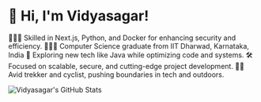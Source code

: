 <!-- Level 3: Add custom code -->

# 👋 Hi, I'm Vidyasagar!
👩🏻‍💻 Skilled in Next.js, Python, and Docker for enhancing security and efficiency.
👩🏻‍🎓 Computer Science graduate from IIT Dharwad, Karnataka, India
🚀 Exploring new tech like Java while optimizing code and systems.
🛠️ Focused on scalable, secure, and cutting-edge project development.
🚴‍♂️ Avid trekker and cyclist, pushing boundaries in tech and outdoors.


![Vidyasagar's GitHub Stats](https://github-readme-stats.vercel.app/api?username=Vss4969&theme=radical&hide_border=false&include_all_commits=true&count_private=true)<br/>
